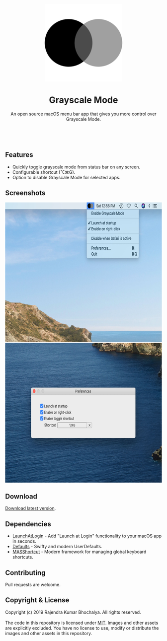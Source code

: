 <div align="center">
  <img src="GrayscaleMode/Assets.xcassets/AppIcon.appiconset/Logo Circles_512pt@1x.png" alt="Grayscale Mode logo" width="250">
  <h1>Grayscale Mode</h1>
  <p>An open source macOS menu bar app that gives you more control over Grayscale Mode.</p>
</div>

<br>
<br>
<br>

## Features
- Quickly toggle grayscale mode from status bar on any screen.
- Configurable shortcut (⌥⌘G).
- Option to disable Grayscale Mode for selected apps.

## Screenshots
<img src="screenshot-1.jpg" width="720" height="450">
<img src="screenshot-2.jpg" width="720" height="450">

## Download
[Download latest version](https://github.com/rkbhochalya/grayscale-mode/releases).

## Dependencies
- [LaunchAtLogin](https://github.com/sindresorhus/LaunchAtLogin/) - Add "Launch at Login" functionality to your macOS app in seconds.
- [Defaults](https://github.com/sindresorhus/Defaults/) - Swifty and modern UserDefaults.
- [MASShortcut](https://github.com/shpakovski/MASShortcut/) - Modern framework for managing global keyboard shortcuts.

## Contributing
Pull requests are welcome.

## Copyright & License
Copyright (c) 2019 Rajendra Kumar Bhochalya. All rights reserved.\
\
The code in this repository is licensed under [MIT](LICENSE). Images and other assets are explicitly excluded. You have no license to use, modify or distribute the images and other assets in this repository.
